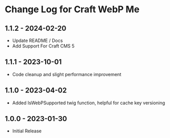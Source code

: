 # Change Log for Craft WebP Me
## 1.1.2 - 2024-02-20
- Update README / Docs
- Add Support For Craft CMS 5

## 1.1.1 - 2023-10-01
- Code cleanup and slight performance improvement

## 1.1.0 - 2023-04-02
- Added IsWebPSupported twig function, helpful for cache key versioning

## 1.0.0 - 2023-01-30
- Initial Release
